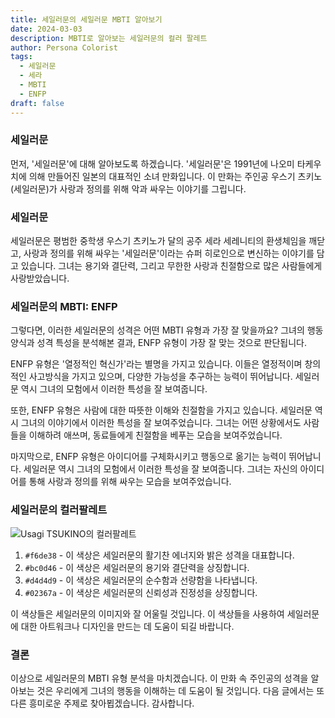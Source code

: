 ```yaml
---
title: 세일러문의 세일러문 MBTI 알아보기
date: 2024-03-03
description: MBTI로 알아보는 세일러문의 컬러 팔레트
author: Persona Colorist
tags:
  - 세일러문
  - 세라
  - MBTI
  - ENFP
draft: false
---
```

### 세일러문
먼저, '세일러문'에 대해 알아보도록 하겠습니다. '세일러문'은 1991년에 나오미 타케우치에 의해 만들어진 일본의 대표적인 소녀 만화입니다. 이 만화는 주인공 우스기 츠키노(세일러문)가 사랑과 정의를 위해 악과 싸우는 이야기를 그립니다.

### 세일러문
세일러문은 평범한 중학생 우스기 츠키노가 달의 공주 세라 세레니티의 환생체임을 깨닫고, 사랑과 정의를 위해 싸우는 '세일러문'이라는 슈퍼 히로인으로 변신하는 이야기를 담고 있습니다. 그녀는 용기와 결단력, 그리고 무한한 사랑과 친절함으로 많은 사람들에게 사랑받았습니다.

### 세일러문의 MBTI: ENFP
그렇다면, 이러한 세일러문의 성격은 어떤 MBTI 유형과 가장 잘 맞을까요? 그녀의 행동양식과 성격 특성을 분석해본 결과, ENFP 유형이 가장 잘 맞는 것으로 판단됩니다.

ENFP 유형은 '열정적인 혁신가'라는 별명을 가지고 있습니다. 이들은 열정적이며 창의적인 사고방식을 가지고 있으며, 다양한 가능성을 추구하는 능력이 뛰어납니다. 세일러문 역시 그녀의 모험에서 이러한 특성을 잘 보여줍니다.

또한, ENFP 유형은 사람에 대한 따뜻한 이해와 친절함을 가지고 있습니다. 세일러문 역시 그녀의 이야기에서 이러한 특성을 잘 보여주었습니다. 그녀는 어떤 상황에서도 사람들을 이해하려 애쓰며, 동료들에게 친절함을 베푸는 모습을 보여주었습니다.

마지막으로, ENFP 유형은 아이디어를 구체화시키고 행동으로 옮기는 능력이 뛰어납니다. 세일러문 역시 그녀의 모험에서 이러한 특성을 잘 보여줍니다. 그녀는 자신의 아이디어를 통해 사랑과 정의를 위해 싸우는 모습을 보여주었습니다.

### 세일러문의 컬러팔레트

![Usagi TSUKINO의 컬러팔레트](https://i.imgur.com/UQdE6Rl.png#center)


1. `#f6de38` - 이 색상은 세일러문의 활기찬 에너지와 밝은 성격을 대표합니다.
2. `#bc0d46` - 이 색상은 세일러문의 용기와 결단력을 상징합니다.
3. `#d4d4d9` - 이 색상은 세일러문의 순수함과 선량함을 나타냅니다.
4. `#02367a` - 이 색상은 세일러문의 신뢰성과 진정성을 상징합니다.

이 색상들은 세일러문의 이미지와 잘 어울릴 것입니다. 이 색상들을 사용하여 세일러문에 대한 아트워크나 디자인을 만드는 데 도움이 되길 바랍니다.

### 결론
이상으로 세일러문의 MBTI 유형 분석을 마치겠습니다. 이 만화 속 주인공의 성격을 알아보는 것은 우리에게 그녀의 행동을 이해하는 데 도움이 될 것입니다. 다음 글에서는 또 다른 흥미로운 주제로 찾아뵙겠습니다. 감사합니다. 